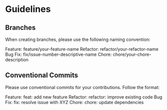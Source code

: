
# Guidelines

## Branches

When creating branches, please use the following naming convention:

Feature: feature/your-feature-name
Refactor: refactor/your-refactor-name
Bug Fix: fix/issue-number-descriptive-name
Chore: chore/your-chore-description


## Conventional Commits
Please use conventional commits for your contributions. Follow the format:

Feature: feat: add new feature
Refactor: refactor: improve existing code
Bug Fix: fix: resolve issue with XYZ
Chore: chore: update dependencies   

